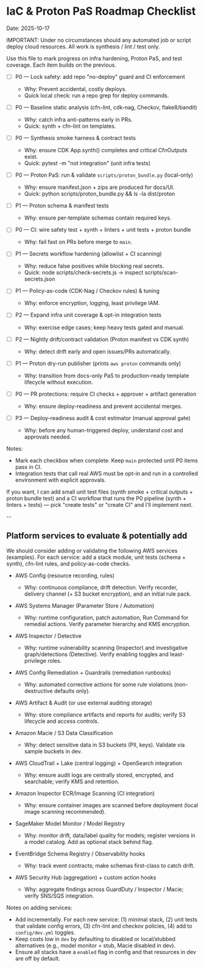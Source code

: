 # IaC & Proton PaS Roadmap Checklist

Date: 2025-10-17

IMPORTANT: Under no circumstances should any automated job or script deploy cloud resources. All work is synthesis / lint / test only.

Use this file to mark progress on infra hardening, Proton PaS, and test coverage. Each item builds on the previous.

- [ ] P0 — Lock safety: add repo "no-deploy" guard and CI enforcement
  - Why: Prevent accidental, costly deploys.
  - Quick local check: run a repo grep for deploy commands.

- [ ] P0 — Baseline static analysis (cfn-lint, cdk-nag, Checkov, flake8/bandit)
  - Why: catch infra anti-patterns early in PRs.
  - Quick: synth + cfn-lint on templates.

- [ ] P0 — Synthesis smoke harness & contract tests
  - Why: ensure CDK App.synth() completes and critical CfnOutputs exist.
  - Quick: pytest -m "not integration" (unit infra tests)

- [ ] P0 — Proton PaS: run & validate `scripts/proton_bundle.py` (local-only)
  - Why: ensure manifest.json + zips are produced for docs/UI.
  - Quick: python scripts/proton_bundle.py && ls -la dist/proton

- [ ] P1 — Proton schema & manifest tests
  - Why: ensure per-template schemas contain required keys.

- [ ] P0 — CI: wire safety test + synth + linters + unit tests + proton bundle
  - Why: fail fast on PRs before merge to `main`.

- [ ] P1 — Secrets workflow hardening (allowlist + CI scanning)
  - Why: reduce false positives while blocking real secrets.
  - Quick: node scripts/check-secrets.js -> inspect scripts/scan-secrets.json

- [ ] P1 — Policy-as-code (CDK-Nag / Checkov rules) & tuning
  - Why: enforce encryption, logging, least privilege IAM.

- [ ] P2 — Expand infra unit coverage & opt-in integration tests
  - Why: exercise edge cases; keep heavy tests gated and manual.

- [ ] P2 — Nightly drift/contract validation (Proton manifest vs CDK synth)
  - Why: detect drift early and open issues/PRs automatically.

- [ ] P1 — Proton dry-run publisher (prints `aws proton` commands only)
  - Why: transition from docs-only PaS to production-ready template lifecycle without execution.

- [ ] P0 — PR protections: require CI checks + approver + artifact generation
  - Why: ensure deploy-readiness and prevent accidental merges.

- [ ] P3 — Deploy-readiness audit & cost estimator (manual approval gate)
  - Why: before any human-triggered deploy, understand cost and approvals needed.

Notes:
- Mark each checkbox when complete. Keep `main` protected until P0 items pass in CI.
- Integration tests that call real AWS must be opt-in and run in a controlled environment with explicit approvals.

If you want, I can add small unit test files (synth smoke + critical outputs + proton bundle test) and a CI workflow that runs the P0 pipeline (synth + linters + tests) — pick "create tests" or "create CI" and I'll implement next.

--

## Platform services to evaluate & potentially add
We should consider adding or validating the following AWS services (examples). For each service: add a stack module, unit tests (schema + synth), cfn-lint rules, and policy-as-code checks.

- AWS Config (resource recording, rules)
  - Why: continuous compliance, drift detection. Verify recorder, delivery channel (+ S3 bucket encryption), and an initial rule pack.

- AWS Systems Manager (Parameter Store / Automation)
  - Why: runtime configuration, patch automation, Run Command for remedial actions. Verify parameter hierarchy and KMS encryption.

- AWS Inspector / Detective
  - Why: runtime vulnerability scanning (Inspector) and investigative graph/detections (Detective). Verify enabling toggles and least-privilege roles.

- AWS Config Remediation + Guardrails (remediation runbooks)
  - Why: automated corrective actions for some rule violations (non-destructive defaults only).

- AWS Artifact & Audit (or use external auditing storage)
  - Why: store compliance artifacts and reports for audits; verify S3 lifecycle and access controls.

- Amazon Macie / S3 Data Classification
  - Why: detect sensitive data in S3 buckets (PII, keys). Validate via sample buckets in dev.

- AWS CloudTrail + Lake (central logging) + OpenSearch integration
  - Why: ensure audit logs are centrally stored, encrypted, and searchable; verify KMS and retention.

- Amazon Inspector ECR/Image Scanning (CI integration)
  - Why: ensure container images are scanned before deployment (local image scanning recommended).

- SageMaker Model Monitor / Model Registry
  - Why: monitor drift, data/label quality for models; register versions in a model catalog. Add as optional stack behind flag.

- EventBridge Schema Registry / Observability hooks
  - Why: track event contracts; make schemas first-class to catch drift.

- AWS Security Hub (aggregation) + custom action hooks
  - Why: aggregate findings across GuardDuty / Inspector / Macie; verify SNS/SQS integration.

Notes on adding services:
- Add incrementally. For each new service: (1) minimal stack, (2) unit tests that validate config errors, (3) cfn-lint and checkov policies, (4) add to `config/dev.yml` toggles.
- Keep costs low in `dev` by defaulting to disabled or local/stubbed alternatives (e.g., model monitor = stub, Macie disabled in dev).
- Ensure all stacks have a `enabled` flag in config and that resources in dev are off by default.
